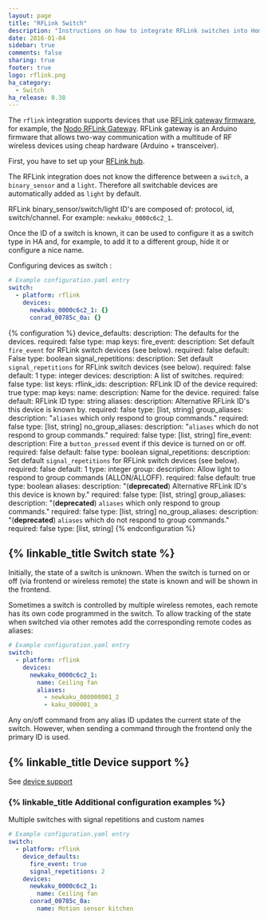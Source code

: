 ```yaml
---
layout: page
title: "RFLink Switch"
description: "Instructions on how to integrate RFLink switches into Home Assistant."
date: 2016-01-04
sidebar: true
comments: false
sharing: true
footer: true
logo: rflink.png
ha_category:
  - Switch
ha_release: 0.38
---
```


The `rflink` integration supports devices that use [RFLink gateway firmware](http://www.nemcon.nl/blog2/), for example, the [Nodo RFLink Gateway](https://www.nodo-shop.nl/nl/21-rflink-gateway). RFLink gateway is an Arduino firmware that allows two-way communication with a multitude of RF wireless devices using cheap hardware (Arduino + transceiver).

First, you have to set up your [RFLink hub](/components/rflink/).

The RFLink integration does not know the difference between a `switch`, a `binary_sensor` and a `light`. Therefore all switchable devices are automatically added as `light` by default.

RFLink binary_sensor/switch/light ID's are composed of: protocol, id, switch/channel. For example: `newkaku_0000c6c2_1`.

Once the ID of a switch is known, it can be used to configure it as a switch type in HA and, for example, to add it to a different group, hide it or configure a nice name.

Configuring devices as switch :

```yaml
# Example configuration.yaml entry
switch:
  - platform: rflink
    devices:
      newkaku_0000c6c2_1: {}
      conrad_00785c_0a: {}
```

{% configuration %}
device_defaults:
  description: The defaults for the devices.
  required: false
  type: map
  keys:
    fire_event:
      description: Set default `fire_event` for RFLink switch devices (see below).
      required: false
      default: False
      type: boolean
    signal_repetitions:
      description: Set default `signal_repetitions` for RFLink switch devices (see below).
      required: false
      default: 1
      type: integer
devices:
  description: A list of switches.
  required: false
  type: list
  keys:
    rflink_ids:
      description: RFLink ID of the device
      required: true
      type: map
      keys:
        name:
          description: Name for the device.
          required: false
          default: RFLink ID
          type: string
        aliases:
          description: Alternative RFLink ID's this device is known by.
          required: false
          type: [list, string]
        group_aliases:
          description: "`aliases` which only respond to group commands."
          required: false
          type: [list, string]
        no_group_aliases:
          description: "`aliases` which do not respond to group commands."
          required: false
          type: [list, string]
        fire_event:
          description: Fire a `button_pressed` event if this device is turned on or off.
          required: false
          default: false
          type: boolean
        signal_repetitions:
          description: Set default `signal_repetitions` for RFLink switch devices (see below).
          required: false
          default: 1
          type: integer
        group:
          description: Allow light to respond to group commands (ALLON/ALLOFF).
          required: false
          default: true
          type: boolean
        aliases:
          description: "(**deprecated**) Alternative RFLink ID's this device is known by."
          required: false
          type: [list, string]
        group_aliases:
          description: "(**deprecated**) `aliases` which only respond to group commands."
          required: false
          type: [list, string]
        no_group_aliases:
          description: "(**deprecated**) `aliases` which do not respond to group commands."
          required: false
          type: [list, string]
{% endconfiguration %}

## {% linkable_title Switch state %}

Initially, the state of a switch is unknown. When the switch is turned on or off (via frontend or wireless remote) the state is known and will be shown in the frontend.

Sometimes a switch is controlled by multiple wireless remotes, each remote has its own code programmed in the switch. To allow tracking of the state when switched via other remotes add the corresponding remote codes as aliases:

```yaml
# Example configuration.yaml entry
switch:
  - platform: rflink
    devices:
      newkaku_0000c6c2_1:
        name: Ceiling fan
        aliases:
          - newkaku_000000001_2
          - kaku_000001_a
```

Any on/off command from any alias ID updates the current state of the switch. However, when sending a command through the frontend only the primary ID is used.

## {% linkable_title Device support %}

See [device support](/components/rflink/#device-support)

### {% linkable_title Additional configuration examples %}

Multiple switches with signal repetitions and custom names

```yaml
# Example configuration.yaml entry
switch:
  - platform: rflink
    device_defaults:
      fire_event: true
      signal_repetitions: 2
    devices:
      newkaku_0000c6c2_1:
        name: Ceiling fan
      conrad_00785c_0a:
        name: Motion sensor kitchen
```
